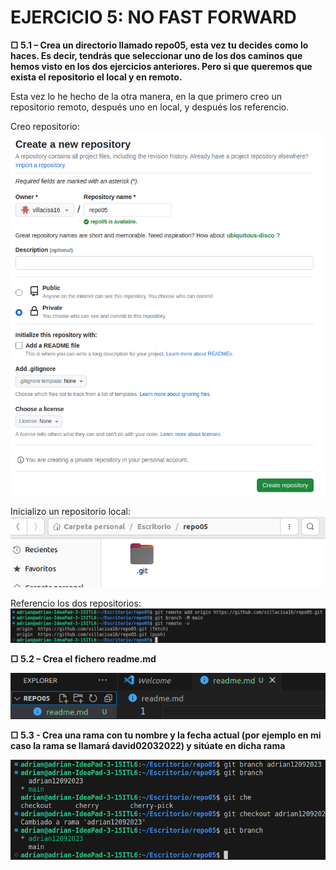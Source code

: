 # EJERCICIO 5: NO FAST FORWARD

**□ 5.1 – Crea un directorio llamado repo05, esta vez tu decides como lo haces. Es decir, tendrás que seleccionar uno de los dos caminos que hemos visto en los dos ejercicios anteriores. Pero si que queremos que exista el repositorio el local y en remoto.**

Esta vez lo he hecho de la otra manera, en la que primero creo un repositorio remoto, después uno en local, y después los referencio.

Creo repositorio:
![ERROR](./img/img1.png)

Inicializo un repositorio local:
![ERROR](./img/img2.png)

Referencio los dos repositorios:
![ERROR](./img/img3.png)

**□ 5.2 – Crea el fichero readme.md**

![ERROR](./img/img4.png)

**□ 5.3 - Crea una rama con tu nombre y la fecha actual (por ejemplo en mi caso la rama se llamará david02032022) y sitúate en dicha rama**

![ERROR](./img/img5.png)